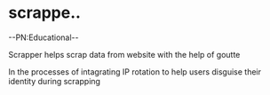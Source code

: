 # scrappe..

--PN:Educational--

Scrapper helps scrap data from website with the help of goutte

In the processes of intagrating IP rotation to help users disguise their identity during scrapping 
